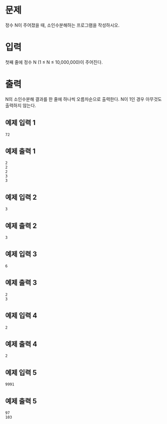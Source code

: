 문제
=========
정수 N이 주어졌을 때, 소인수분해하는 프로그램을 작성하시오.

입력
=========
첫째 줄에 정수 N (1 ≤ N ≤ 10,000,000)이 주어진다.

출력
=========
N의 소인수분해 결과를 한 줄에 하나씩 오름차순으로 출력한다. N이 1인 경우 아무것도 출력하지 않는다.

예제 입력 1 
--------
```
72
```
예제 출력 1
---------
```
2
2
2
3
3
```
예제 입력 2 
-------
```
3
```
예제 출력 2 
-------
```
3
```
예제 입력 3 
--------
```
6
```
예제 출력 3 
---------
```
2
3
```
예제 입력 4
-------
``` 
2
```
예제 출력 4
-------
```
2
```
예제 입력 5 
--------
```
9991
```
예제 출력 5 
---------
```
97
103
```
